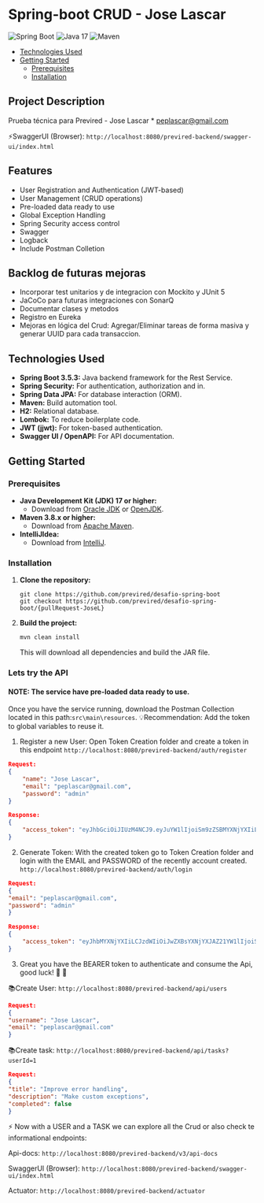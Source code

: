 # Spring-boot CRUD - Jose Lascar 

![Spring Boot](https://img.shields.io/badge/Spring%20Boot-3.5.x-brightgreen)
![Java 17](https://img.shields.io/badge/Java-17-blue)
![Maven](https://img.shields.io/badge/Build-Maven-orange)

* [Technologies Used](#technologies-used)
* [Getting Started](#getting-started)
    * [Prerequisites](#prerequisites)
    * [Installation](#installation)
  
## Project Description
Prueba técnica para Previred - Jose Lascar * peplascar@gmail.com

⚡SwaggerUI (Browser): ```http://localhost:8080/previred-backend/swagger-ui/index.html```

## Features
* User Registration and Authentication (JWT-based)
* User Management (CRUD operations)
* Pre-loaded data ready to use
* Global Exception Handling
* Spring Security access control
* Swagger
* Logback
* Include Postman Colletion

## Backlog de futuras mejoras
* Incorporar test unitarios y de integracion con Mockito y JUnit 5
* JaCoCo para futuras integraciones con SonarQ
* Documentar clases y metodos
* Registro en Eureka
* Mejoras en lógica del Crud: Agregar/Eliminar tareas de forma masiva y generar UUID para cada transaccion.

## Technologies Used
* **Spring Boot 3.5.3:** Java backend framework for the Rest Service.
* **Spring Security:** For authentication, authorization and in.
* **Spring Data JPA:** For database interaction (ORM).
* **Maven:** Build automation tool.
* **H2:** Relational database.
* **Lombok:** To reduce boilerplate code.
* **JWT (jjwt):** For token-based authentication.
* **Swagger UI / OpenAPI:** For API documentation.


## Getting Started

### Prerequisites
* **Java Development Kit (JDK) 17 or higher:**
    * Download from [Oracle JDK](https://www.oracle.com/java/technologies/downloads/) or [OpenJDK](https://openjdk.java.net/install/index.html).
* **Maven 3.8.x or higher:**
    * Download from [Apache Maven](https://maven.apache.org/download.cgi).
* **IntelliJIdea:**
    * Download from [IntelliJ](https://intellij-support.jetbrains.com/hc/en-us#).


### Installation
1.  **Clone the repository:**
    ```
    git clone https://github.com/previred/desafio-spring-boot
    git checkout https://github.com/previred/desafio-spring-boot/{pullRequest-JoseL}
    ```

2.  **Build the project:**
    ```bash
    mvn clean install
    ```
    This will download all dependencies and build the JAR file.

### Lets try the API

#### NOTE: The service have pre-loaded data ready to use.

Once you have the service running, download the Postman Collection located in this path:```src\main\resources```.  💡Recommendation: Add the token to global variables to reuse it.
1.   Register a new User: Open Token Creation folder and create a token in this endpoint
```http://localhost:8080/previred-backend/auth/register```
```json
Request:
{
    "name": "Jose Lascar",
    "email": "peplascar@gmail.com",
    "password": "admin"
}

Response:
{
    "access_token": "eyJhbGciOiJIUzM4NCJ9.eyJuYW1lIjoiSm9zZSBMYXNjYXIiLCJzdWIiOiJwZXBsYXNjYXJAZ21haWwuY29tIiwiaWF0IjoxNzUxOTQ4MzE3LCJleHAiOjE3NTE5NTQzMTd9.N3qphwL9cWGmSThCwx6NOrBai6ogjQrwv4MWGwvUQFiJugvZxAUYG7t2pbJ-GTHI"
}
```

2. Generate Token: With the created token go to Token Creation folder and login with the EMAIL and PASSWORD of the recently account created.
 ```http://localhost:8080/previred-backend/auth/login```
```json
Request:
{
"email": "peplascar@gmail.com",
"password": "admin"
}

Response:
{
    "access_token": "eyJhbMYXNjYXIiLCJzdWIiOiJwZXBsYXNjYXJAZ21YW1lIjoiSm9zZSBMYXNjYXIiLCJzdWIiOiJwZXBsYXNjYXJAZ21haWwuY29tIiwiaWF0IjoxNzUxOTQ4MzE3LCJleHAiOjE3NTE5NTQzMTd9.N3qphwL9cWGmSThCwx6NOrBai6ogjQrwv4MWGwvUQFiJugvZxAUYG7t2pbJ-GTHI"
}
```
3. Great you have the BEARER token to authenticate and consume the Api, good luck! 🚀 🚀

📚Create User: ```http://localhost:8080/previred-backend/api/users```
```json
Request:
{
"username": "Jose Lascar",
"email": "peplascar@gmail.com"
}
```

📚Create task: ```http://localhost:8080/previred-backend/api/tasks?userId=1```
```json
Request:
{
"title": "Improve error handling",
"description": "Make custom exceptions",
"completed": false
}
```

⚡ Now with a USER and a TASK we can explore all the Crud or also check te informational endpoints:

Api-docs: ```http://localhost:8080/previred-backend/v3/api-docs```

SwaggerUI (Browser): ```http://localhost:8080/previred-backend/swagger-ui/index.html```

Actuator: ```http://localhost:8080/previred-backend/actuator```